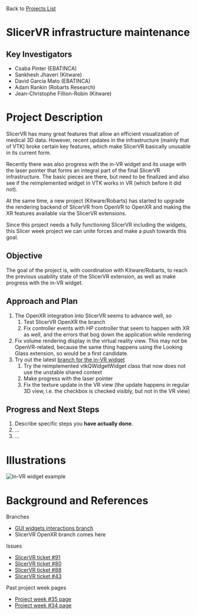 Back to [Projects List](../../README.md#ProjectsList)

# SlicerVR infrastructure maintenance

## Key Investigators

- Csaba Pinter (EBATINCA)
- Sankhesh Jhaveri (Kitware)
- David Garcia Mato (EBATINCA)
- Adam Rankin (Robarts Research)
- Jean-Christophe Fillion-Robin (Kitware)

# Project Description

<!-- Add a short paragraph describing the project. -->

SlicerVR has many great features that allow an efficient visualization of medical 3D data. However, recent updates in the infrastructure (mainly that of VTK) broke certain key features, which make SlicerVR basically unusable in its current form.

Recently there was also progress with the in-VR widget and its usage with the laser pointer that forms an integral part of the final SlicerVR infrastructure. The basic pieces are there, but need to be finalized and also see if the reimplemented widget in VTK works in VR (which before it did not).

At the same time, a new project (Kitware/Robarts) has started to upgrade the rendering backend of SlicerVR from OpenVR to OpenXR and making the XR features available via the SlicerVR extensions.

Since this project needs a fully functioning SlicerVR including the widgets, this Slicer week project we can unite forces and make a push towards this goal.


## Objective

<!-- Describe here WHAT you would like to achieve (what you will have as end result). -->

The goal of the project is, with coordination with Kitware/Robarts, to reach the previous usability state of the SlicerVR extension, as well as make progress with the in-VR widget.


## Approach and Plan

<!-- Describe here HOW you would like to achieve the objectives stated above. -->

1. The OpenXR integration into SlicerVR seems to advance well, so
    1. Test SlicerVR OpenXR the branch
    2. Fix controller events with HP controller that seem to happen with XR as well, and the errors that bog down the application while rendering
1. Fix volume rendering display in the virtual reality view. This may not be OpenVR-related, because the same thing happens using the Looking Glass extension, so would be a first candidate.
1. Try out the latest [branch for the in-VR widget](https://github.com/dgmato/SlicerVirtualReality/tree/gui-widgets-interactions)
    1. Try the reimplemented vtkQWidgetWidget class that now does not use the unstable shared context
    2. Make progress with the laser pointer
    3. Fix the texture update in the VR view (the update happens in regular 3D view, i.e. the checkbox is checked visibly, but not in the VR view)

## Progress and Next Steps

<!-- Update this section as you make progress, describing of what you have ACTUALLY DONE. If there are specific steps that you could not complete then you can describe them here, too. -->

1. Describe specific steps you **have actually done**.
1. ...
1. ...

# Illustrations

<!-- Add pictures and links to videos that demonstrate what has been accomplished.
![Description of picture](Example2.jpg)
![Some more images](Example2.jpg)
-->

![In-VR widget example](VRWidget.gif)

# Background and References

<!-- If you developed any software, include link to the source code repository. If possible, also add links to sample data, and to any relevant publications. -->

Branches
* [GUI widgets interactions branch](https://github.com/dgmato/SlicerVirtualReality/tree/gui-widgets-interactions)
* SlicerVR OpenXR branch comes here

Issues
* [SlicerVR ticket #91](https://github.com/KitwareMedical/SlicerVirtualReality/issues/91)
* [SlicerVR ticket #80](https://github.com/KitwareMedical/SlicerVirtualReality/issues/80)
* [SlicerVR ticket #88](https://github.com/KitwareMedical/SlicerVirtualReality/issues/88)
* [SlicerVR ticket #43](https://github.com/KitwareMedical/SlicerVirtualReality/issues/43)

Past project week pages
* [Project week #35 page](https://projectweek.na-mic.org/PW35_2021_Virtual/Projects/SlicerVR/)
* [Project week #34 page](https://projectweek.na-mic.org/PW34_2020_Virtual/Projects/SlicerVR/)
